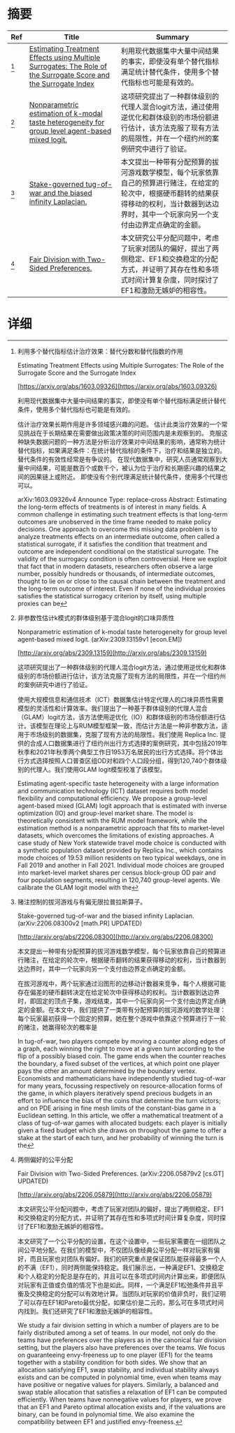 # 摘要

| Ref | Title | Summary |
| --- | --- | --- |
| [^1] | [Estimating Treatment Effects using Multiple Surrogates: The Role of the Surrogate Score and the Surrogate Index](https://arxiv.org/abs/1603.09326) | 利用现代数据集中大量中间结果的事实，即使没有单个替代指标满足统计替代条件，使用多个替代指标也可能是有效的。 |
| [^2] | [Nonparametric estimation of k-modal taste heterogeneity for group level agent-based mixed logit.](http://arxiv.org/abs/2309.13159) | 这项研究提出了一种群体级别的代理人混合logit方法，通过使用逆优化和群体级别的市场份额进行估计，该方法克服了现有方法的局限性，并在一个纽约州的案例研究中进行了验证。 |
| [^3] | [Stake-governed tug-of-war and the biased infinity Laplacian.](http://arxiv.org/abs/2206.08300) | 本文提出一种带有分配预算的拔河游戏数学模型，每个玩家依靠自己的预算进行赌注，在给定的轮次中，根据硬币翻转的结果获得移动的权利，当计数器到达边界时，其中一个玩家向另一个支付由边界定点确定的金额。 |
| [^4] | [Fair Division with Two-Sided Preferences.](http://arxiv.org/abs/2206.05879) | 本文研究公平分配问题中，考虑了玩家对团队的偏好，提出了两侧稳定、EF1和交换稳定的分配方式，并证明了其存在性和多项式时间计算复杂度，同时探讨了EF1和激励无嫉妒的相容性。 |

# 详细

[^1]: 利用多个替代指标估计治疗效果：替代分数和替代指数的作用

    Estimating Treatment Effects using Multiple Surrogates: The Role of the Surrogate Score and the Surrogate Index

    [https://arxiv.org/abs/1603.09326](https://arxiv.org/abs/1603.09326)

    利用现代数据集中大量中间结果的事实，即使没有单个替代指标满足统计替代条件，使用多个替代指标也可能是有效的。

    

    估计治疗效果长期作用是许多领域感兴趣的问题。 估计此类治疗效果的一个常见挑战在于长期结果在需要做出政策决策的时间范围内是未观察到的。 克服这种缺失数据问题的一种方法是分析治疗效果对中间结果的影响，通常称为统计替代指标，如果满足条件：在统计替代指标的条件下，治疗和结果是独立的。  替代条件的有效性经常是有争议的。 在现代数据集中，研究人员通常观察到大量中间结果，可能是数百个或数千个，被认为位于治疗和长期感兴趣的结果之间的因果链上或附近。 即使没有个别代理满足统计替代条件，使用多个代理也可以。

    arXiv:1603.09326v4 Announce Type: replace-cross  Abstract: Estimating the long-term effects of treatments is of interest in many fields. A common challenge in estimating such treatment effects is that long-term outcomes are unobserved in the time frame needed to make policy decisions. One approach to overcome this missing data problem is to analyze treatments effects on an intermediate outcome, often called a statistical surrogate, if it satisfies the condition that treatment and outcome are independent conditional on the statistical surrogate. The validity of the surrogacy condition is often controversial. Here we exploit that fact that in modern datasets, researchers often observe a large number, possibly hundreds or thousands, of intermediate outcomes, thought to lie on or close to the causal chain between the treatment and the long-term outcome of interest. Even if none of the individual proxies satisfies the statistical surrogacy criterion by itself, using multiple proxies can be 
    
[^2]: 非参数性估计k模式的群体级别基于混合logit的口味异质性

    Nonparametric estimation of k-modal taste heterogeneity for group level agent-based mixed logit. (arXiv:2309.13159v1 [econ.EM])

    [http://arxiv.org/abs/2309.13159](http://arxiv.org/abs/2309.13159)

    这项研究提出了一种群体级别的代理人混合logit方法，通过使用逆优化和群体级别的市场份额进行估计，该方法克服了现有方法的局限性，并在一个纽约州的案例研究中进行了验证。

    

    使用大规模信息和通信技术（ICT）数据集估计特定代理人的口味异质性需要模型的灵活性和计算效率。我们提出了一种基于群体级别的代理人混合（GLAM）logit方法，该方法使用逆优化（IO）和群体级别的市场份额进行估计。该模型在理论上与RUM模型框架一致，而估计方法是一种非参数方法，适用于市场级别的数据集，克服了现有方法的局限性。我们使用 Replica Inc. 提供的合成人口数据集进行了纽约州出行方式选择的案例研究，其中包括2019年秋季和2021年秋季两个典型工作日1953万名居民的出行方式选择。将个体出行方式选择按照人口普查区组OD对和四个人口段分组，得到120,740个群体级别的代理人。我们使用GLAM logit模型校准了该模型。

    Estimating agent-specific taste heterogeneity with a large information and communication technology (ICT) dataset requires both model flexibility and computational efficiency. We propose a group-level agent-based mixed (GLAM) logit approach that is estimated with inverse optimization (IO) and group-level market share. The model is theoretically consistent with the RUM model framework, while the estimation method is a nonparametric approach that fits to market-level datasets, which overcomes the limitations of existing approaches. A case study of New York statewide travel mode choice is conducted with a synthetic population dataset provided by Replica Inc., which contains mode choices of 19.53 million residents on two typical weekdays, one in Fall 2019 and another in Fall 2021. Individual mode choices are grouped into market-level market shares per census block-group OD pair and four population segments, resulting in 120,740 group-level agents. We calibrate the GLAM logit model with the
    
[^3]: 赌注控制的拔河游戏与有偏无限拉普拉斯算子。

    Stake-governed tug-of-war and the biased infinity Laplacian. (arXiv:2206.08300v2 [math.PR] UPDATED)

    [http://arxiv.org/abs/2206.08300](http://arxiv.org/abs/2206.08300)

    本文提出一种带有分配预算的拔河游戏数学模型，每个玩家依靠自己的预算进行赌注，在给定的轮次中，根据硬币翻转的结果获得移动的权利，当计数器到达边界时，其中一个玩家向另一个支付由边界定点确定的金额。

    

    在拔河游戏中，两个玩家通过沿图形的边移动计数器来竞争，每个人根据可能存在偏差的硬币翻转决定在给定轮次中获得移动的权利。当计数器到达边界时，即固定的顶点子集，游戏结束，其中一个玩家向另一个支付由边界定点确定的金额。在本文中，我们提供了一类带有分配预算的拔河游戏的数学处理：每个玩家最初获得一个固定的预算，她在整个游戏中依靠这个预算进行下一轮的赌注，她赢得轮次的概率是

    In tug-of-war, two players compete by moving a counter along edges of a graph, each winning the right to move at a given turn according to the flip of a possibly biased coin. The game ends when the counter reaches the boundary, a fixed subset of the vertices, at which point one player pays the other an amount determined by the boundary vertex. Economists and mathematicians have independently studied tug-of-war for many years, focussing respectively on resource-allocation forms of the game, in which players iteratively spend precious budgets in an effort to influence the bias of the coins that determine the turn victors; and on PDE arising in fine mesh limits of the constant-bias game in a Euclidean setting.  In this article, we offer a mathematical treatment of a class of tug-of-war games with allocated budgets: each player is initially given a fixed budget which she draws on throughout the game to offer a stake at the start of each turn, and her probability of winning the turn is the 
    
[^4]: 两侧偏好的公平分配

    Fair Division with Two-Sided Preferences. (arXiv:2206.05879v2 [cs.GT] UPDATED)

    [http://arxiv.org/abs/2206.05879](http://arxiv.org/abs/2206.05879)

    本文研究公平分配问题中，考虑了玩家对团队的偏好，提出了两侧稳定、EF1和交换稳定的分配方式，并证明了其存在性和多项式时间计算复杂度，同时探讨了EF1和激励无嫉妒的相容性。

    

    本文研究了一个公平分配的设置，在这个设置中，一些玩家需要在一组团队之间公平地分配。在我们的模型中，不仅团队像经典公平分配一样对玩家有偏好，而且玩家也对团队有偏好。我们的研究重点是保证团队能获得最多一个人的不满（EF1），同时两侧能保持稳定。我们展示出，一种满足EF1、交换稳定和个人稳定的分配总是存在的，并且可以在多项式时间内计算出来，即便团队对玩家有正值或负值的情况下也是如此。同样，一个满足EF1松弛条件并且平衡及交换稳定的分配可以有效地计算。当团队对玩家的价值非负时，我们证明了可以存在EF1和Pareto最优分配，如果估价是二元的，那么可在多项式时间内找到。我们还研究了EF1和激励无嫉妒的相容性。

    We study a fair division setting in which a number of players are to be fairly distributed among a set of teams. In our model, not only do the teams have preferences over the players as in the canonical fair division setting, but the players also have preferences over the teams. We focus on guaranteeing envy-freeness up to one player (EF1) for the teams together with a stability condition for both sides. We show that an allocation satisfying EF1, swap stability, and individual stability always exists and can be computed in polynomial time, even when teams may have positive or negative values for players. Similarly, a balanced and swap stable allocation that satisfies a relaxation of EF1 can be computed efficiently. When teams have nonnegative values for players, we prove that an EF1 and Pareto optimal allocation exists and, if the valuations are binary, can be found in polynomial time. We also examine the compatibility between EF1 and justified envy-freeness.
    

